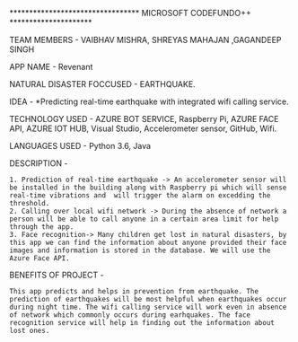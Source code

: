 ********************************* MICROSOFT CODEFUNDO++ *********************

TEAM MEMBERS - VAIBHAV MISHRA, SHREYAS MAHAJAN ,GAGANDEEP SINGH
			
APP NAME - Revenant 

NATURAL DISASTER FOCCUSED - EARTHQUAKE. 

IDEA - *Predicting real-time earthquake with integrated wifi calling service.

TECHNOLOGY USED - AZURE BOT SERVICE, Raspberry Pi, AZURE FACE API, AZURE IOT HUB, Visual Studio, Accelerometer sensor, GitHub, Wifi.  

LANGUAGES USED -  Python 3.6, Java

DESCRIPTION - 
		
	1. Prediction of real-time earthquake -> An accelerometer sensor will be installed in the building along with Raspberry pi which will sense real-time vibrations and  will trigger the alarm on excedding the threshold. 
	2. Calling over local wifi network -> During the absence of network a person will be able to call anyone in a certain area limit for help through the app.  
	3. Face recognition-> Many children get lost in natural disasters, by this app we can find the information about anyone provided their face images and information is stored in the database. We will use the Azure Face API.

BENEFITS OF PROJECT -

	This app predicts and helps in prevention from earthquake. The prediction of earthquakes will be most helpful when earthquakes occur during night time. The wifi calling service will work even in absence of network which commonly occurs during earhquakes. The face recognition service will help in finding out the information about lost ones. 
